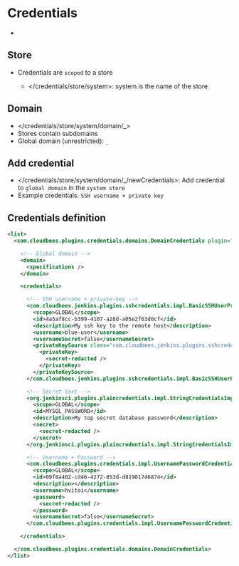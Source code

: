 # Credentials

- </credentials>

## Store

- Credentials are `scoped` to a store

  - </credentials/store/system>: system is the name of the store

## Domain

- </credentials/store/system/domain/\_>
- Stores contain subdomains
- Global domain (unrestricted): `_`

## Add credential

- </credentials/store/system/domain/\_/newCredentials>: Add credential to `global domain` in the `system store`
- Example credentials: `SSH username + private key`

## Credentials definition

```xml
<list>
  <com.cloudbees.plugins.credentials.domains.DomainCredentials plugin="credentials@2.5">

    <!-- Global domain -->
    <domain>
      <specifications />
    </domain>

    <credentials>

      <!-- SSH username + private-key -->
      <com.cloudbees.jenkins.plugins.sshcredentials.impl.BasicSSHUserPrivateKey plugin="ssh-credentials@1.19">
        <scope>GLOBAL</scope>
        <id>4a5af8cc-b399-4107-a28d-a05e2f63d0cf</id>
        <description>My ssh key to the remote host</description>
        <username>blue-user</username>
        <usernameSecret>false</usernameSecret>
        <privateKeySource class="com.cloudbees.jenkins.plugins.sshcredentials.impl.BasicSSHUserPrivateKey$DirectEntryPrivateKeySource">
          <privateKey>
            <secret-redacted />
          </privateKey>
        </privateKeySource>
      </com.cloudbees.jenkins.plugins.sshcredentials.impl.BasicSSHUserPrivateKey>

      <!-- Secret text -->
      <org.jenkinsci.plugins.plaincredentials.impl.StringCredentialsImpl plugin="plain-credentials@1.7">
        <scope>GLOBAL</scope>
        <id>MYSQL_PASSWORD</id>
        <description>My top secret database password</description>
        <secret>
          <secret-redacted />
        </secret>
      </org.jenkinsci.plugins.plaincredentials.impl.StringCredentialsImpl>

      <!-- Username + Password -->
      <com.cloudbees.plugins.credentials.impl.UsernamePasswordCredentialsImpl>
        <scope>GLOBAL</scope>
        <id>09f8a402-cd46-4272-853d-d81901746874</id>
        <description></description>
        <username>hvitoi</username>
        <password>
          <secret-redacted />
        </password>
        <usernameSecret>false</usernameSecret>
      </com.cloudbees.plugins.credentials.impl.UsernamePasswordCredentialsImpl>

    </credentials>

  </com.cloudbees.plugins.credentials.domains.DomainCredentials>
</list>
```
